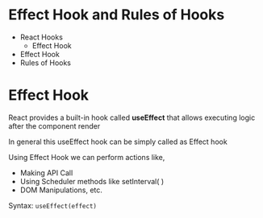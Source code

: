 # Effect Hook and Rules of Hooks

- React Hooks
  - Effect Hook
- Effect Hook
- Rules of Hooks

# Effect Hook
React provides a built-in hook called **useEffect** that allows executing logic after the component render

In general this useEffect hook can be simply called as Effect hook

Using Effect Hook we can perform actions like,

- Making API Call
- Using Scheduler methods like setInterval( )
- DOM Manipulations, etc.
  
Syntax: `useEffect(effect)`
